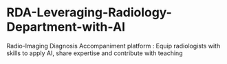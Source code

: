 # RDA-Leveraging-Radiology-Department-with-AI
Radio-Imaging Diagnosis Accompaniment platform : Equip radiologists with skills to apply AI, share expertise and contribute with teaching
